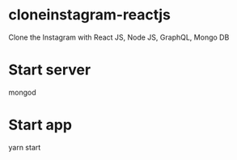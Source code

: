# cloneinstagram-reactjs
Clone the Instagram with React JS, Node JS, GraphQL, Mongo DB

# Start server
mongod

# Start app
yarn start